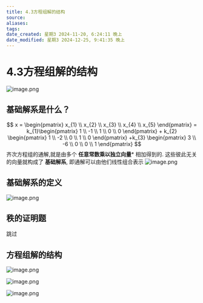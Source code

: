 ```yaml
---
title: 4.3方程组解的结构
source: 
aliases: 
tags: 
date_created: 星期3 2024-11-20, 6:24:11 晚上
date_modified: 星期3 2024-12-25, 9:41:35 晚上
---
```

# 4.3方程组解的结构
![image.png](https://s2.loli.net/2024/11/12/nZhiqKAr9aNEjDM.png)
## 基础解系是什么？
$$
x = \begin{pmatrix}
x_{1}  \\
x_{2} \\
x_{3} \\
x_{4} \\
x_{5}
\end{pmatrix} = k_{1}\begin{pmatrix}
1  \\
-1 \\
1  \\
0  \\
0
\end{pmatrix} + k_{2} \begin{pmatrix}
1  \\
-2  \\
0  \\
1  \\
0
\end{pmatrix} +k_{3} \begin{pmatrix}
3  \\
-6 \\
0  \\
0  \\
1 
\end{pmatrix}
$$
齐次方程组的通解,就是由多个 **任意常数乘以独立向量*** 相加得到的.
这些彼此无关的向量就构成了 **基础解系**, 即通解可以由他们线性组合表示
![image.png](https://s2.loli.net/2024/11/13/mjUhNCH1T6dJnz2.png)
## 基础解系的定义
![image.png](https://s2.loli.net/2024/11/13/YSlh43PeuHdB9n6.png)

## 秩的证明题
跳过 

## 方程组解的结构
![image.png](https://s2.loli.net/2024/11/13/Y9kOHIZcTxyvfM3.png)

![image.png](https://s2.loli.net/2024/11/13/hu9wTBEmkNXMlS2.png)

![image.png](https://s2.loli.net/2024/11/13/1LvYJbNX7pRHiWF.png)
